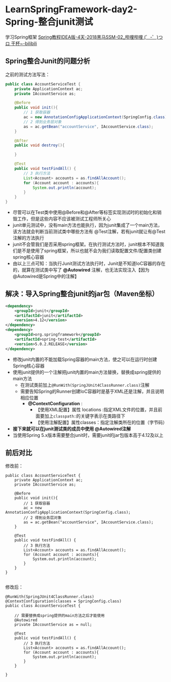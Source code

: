 # LearnSpringFramework-day2-Spring-整合junit测试
  学习Spring框架
  [Spring教程IDEA版-4天-2018黑马SSM-02_哔哩哔哩 (゜-゜)つロ 干杯~-bilibili](https://www.bilibili.com/video/BV1Sb411s7vP?from=search&seid=6126662563921252654)

## Spring整合Junit的问题分析
之前的测试方法写法：
```java
public class AccountServiceTest {
    private ApplicationContext ac;
    private IAccountService as;

    @Before
    public void init(){
        // 1 获取容器
        ac = new AnnotationConfigApplicationContext(SpringConfig.class);
        // 2 得到业务层对象
        as = ac.getBean("accountService", IAccountService.class);
    }

    @After
    public void destroy(){

    }

    @Test
    public void testFindAll() {
        // 3 执行方法
        List<Account> accounts = as.findAllAccount();
        for (Account account : accounts){
            System.out.println(account);
        }
    }
}
```

- 尽管可以在Test类中使用@Before和@After等标签实现测试时的初始化和销毁工作，但是这些内容不应该被测试工程师所关心
- junit单元测试中，没有main方法也能执行，因为junit集成了一个main方法，该方法就会判断当前测试类中哪些方法有 @Test注解，若有junit就让有@Test注解的方法执行
- junit不会管我们是否采用spring框架。在执行测试方法时，junit根本不知道我们是不是使用了spring框架，所以也就不会为我们读取配置文件/配置类创建spring核心容器
- 由以上三点可知：当执行Junit测试方法执行时，Junit是不知道IoC容器的存在的，就算在测试类中写了 **@Autowired** 注解，也无法实现注入【因为@Autowired是Spring中的注解】


## 解决：导入Spring整合junit的jar包（Maven坐标）

```xml
<dependency>
    <groupId>junit</groupId>
    <artifactId>junit</artifactId>
    <version>4.12</version>
</dependency>
<dependency>
    <groupId>org.springframework</groupId>
    <artifactId>spring-test</artifactId>
    <version>5.0.2.RELEASE</version>
</dependency>
```

- 修改junit内置的不能加载Spring容器的main方法，使之可以在运行时创建Spring核心容器
- 使用junit提供的一个注解把junit内置的main方法替换，替换成spring提供的main方法
    - 在测试类前加上`@RunWith(SpringJUnit4ClassRunner.class)`注解
    - 需要告知Spring的Runner创建IoC容器时是基于XML还是注解，并且说明相应位置
        - **@ContextConfiguration** : 
            - 【使用XML配置】属性 locations :指定XML文件的位置，并且前面要加上`classpath:`的关键字表示在类路径下
            - 【使用注解配置】属性classes：指定注解类所在的位置（字节码）
- **接下来就可以在junit测试类的成员中使用 @Autowired注解**
- 当使用Spring 5.x版本需要整合junit时，需要junit的jar包版本高于4.12及以上

## 前后对比
修改前：
```
public class AccountServiceTest {
    private ApplicationContext ac;
    private IAccountService as;

    @Before
    public void init(){
        // 1 获取容器
        ac = new AnnotationConfigApplicationContext(SpringConfig.class);
        // 2 得到业务层对象
        as = ac.getBean("accountService", IAccountService.class);
    }

    @Test
    public void testFindAll() {
        // 3 执行方法
        List<Account> accounts = as.findAllAccount();
        for (Account account : accounts){
            System.out.println(account);
        }
    }
}


```

修改后：
```
@RunWith(SpringJUnit4ClassRunner.class)
@ContextConfiguration(classes = SpringConfig.class)
public class AccountServiceTest {

    // 需要替换成spring提供的main方法之后才能使用
    @Autowired
    private IAccountService as = null;

    @Test
    public void testFindAll() {
        // 3 执行方法
        List<Account> accounts = as.findAllAccount();
        for (Account account : accounts){
            System.out.println(account);
        }
    }

}
```
